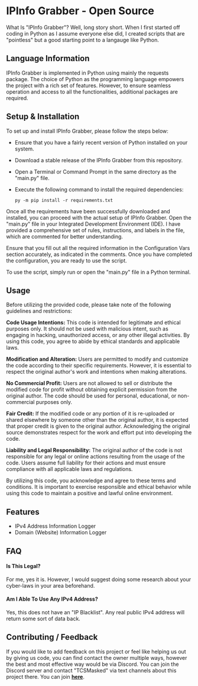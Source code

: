 # IPInfo Grabber - Open Source
What Is "IPInfo Grabber"? Well, long story short. When I first started off coding in Python as I assume everyone else did, I created scripts that are "pointless" but a good starting point to a langauge like Python.
## Language Information
IPInfo Grabber is implemented in Python using mainly the requests package. The choice of Python as the programming language empowers the project with a rich set of features. However, to ensure seamless operation and access to all the functionalities, additional packages are required.
## Setup & Installation
To set up and install IPInfo Grabber, please follow the steps below:
- Ensure that you have a fairly recent version of Python installed on your system.

- Download a stable release of the IPInfo Grabber from this repository.

- Open a Terminal or Command Prompt in the same directory as the "main.py" file.

- Execute the following command to install the required dependencies:

    `py -m pip install -r requirements.txt`

Once all the requirements have been successfully downloaded and installed, you can proceed with the actual setup of IPInfo Grabber. Open the "main.py" file in your Integrated Development Environment (IDE). I have provided a comprehensive set of rules, instructions, and labels in the file, which are commented for better understanding.

Ensure that you fill out all the required information in the Configuration Vars section accurately, as indicated in the comments. Once you have completed the configuration, you are ready to use the script.

To use the script, simply run or open the "main.py" file in a Python terminal.
## Usage
Before utilizing the provided code, please take note of the following guidelines and restrictions:

**Code Usage Intentions:** This code is intended for legitimate and ethical purposes only. It should not be used with malicious intent, such as engaging in hacking, unauthorized access, or any other illegal activities. By using this code, you agree to abide by ethical standards and applicable laws.

**Modification and Alteration:** Users are permitted to modify and customize the code according to their specific requirements. However, it is essential to respect the original author's work and intentions when making alterations.

**No Commercial Profit:** Users are not allowed to sell or distribute the modified code for profit without obtaining explicit permission from the original author. The code should be used for personal, educational, or non-commercial purposes only.

**Fair Credit:** If the modified code or any portion of it is re-uploaded or shared elsewhere by someone other than the original author, it is expected that proper credit is given to the original author. Acknowledging the original source demonstrates respect for the work and effort put into developing the code.

**Liability and Legal Responsibility:** The original author of the code is not responsible for any legal or online actions resulting from the usage of the code. Users assume full liability for their actions and must ensure compliance with all applicable laws and regulations.

By utilizing this code, you acknowledge and agree to these terms and conditions. It is important to exercise responsible and ethical behavior while using this code to maintain a positive and lawful online environment.
## Features
- IPv4 Address Information Logger
- Domain (Website) Information Logger
## FAQ

#### Is This Legal?

For me, yes it is. However, I would suggest doing some research about your cyber-laws in your area beforehand.

#### Am I Able To Use Any IPv4 Address?

Yes, this does not have an "IP Blacklist". Any real public IPv4 address will return some sort of data back.

## Contributing / Feedback
If you would like to add feedback on this project or feel like helping us out by giving us code, you can find contact the owner multiple ways, however the best and most effective way would be via Discord. You can join the Discord server and contact "TCSMasked" via text channels about this project there. You can join **[here](https://maskednet.org/discord)**.
